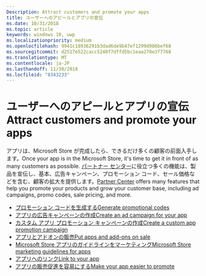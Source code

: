 ```yaml
---
Description: Attract customers and promote your apps
title: ユーザーへのアピールとアプリの宣伝
ms.date: 10/31/2018
ms.topic: article
keywords: windows 10, uwp
ms.localizationpriority: medium
ms.openlocfilehash: 9941c18936291b3dad6de9b47ef1299d986bef68
ms.sourcegitcommit: d2517e522cacc5240f7dffd5bc1eaa278e3f7768
ms.translationtype: MT
ms.contentlocale: ja-JP
ms.lasthandoff: 11/30/2018
ms.locfileid: "8343233"
---
```

# <a name="attract-customers-and-promote-your-apps"></a><span data-ttu-id="f5ac2-103">ユーザーへのアピールとアプリの宣伝</span><span class="sxs-lookup"><span data-stu-id="f5ac2-103">Attract customers and promote your apps</span></span>

<span data-ttu-id="f5ac2-104">アプリは、Microsoft Store が完成したら、できるだけ多くの顧客の前面入手します。</span><span class="sxs-lookup"><span data-stu-id="f5ac2-104">Once your app is in the Microsoft Store, it's time to get it in front of as many customers as possible.</span></span> <span data-ttu-id="f5ac2-105">[パートナー センター](https://partner.microsoft.com/dashboard)に役立つ多くの機能は、製品を宣伝し、基本、広告キャンペーン、プロモーション コード、セール価格などを含む、顧客の拡大を提供します。</span><span class="sxs-lookup"><span data-stu-id="f5ac2-105">[Partner Center](https://partner.microsoft.com/dashboard) offers many features that help you promote your products and grow your customer base, including ad campaigns, promo codes, sale pricing, and more.</span></span>

-   [<span data-ttu-id="f5ac2-106">プロモーション コードを生成する</span><span class="sxs-lookup"><span data-stu-id="f5ac2-106">Generate promotional codes</span></span>](generate-promotional-codes.md)
-   [<span data-ttu-id="f5ac2-107">アプリの広告キャンペーンの作成</span><span class="sxs-lookup"><span data-stu-id="f5ac2-107">Create an ad campaign for your app</span></span>](create-an-ad-campaign-for-your-app.md)
-   [<span data-ttu-id="f5ac2-108">カスタム アプリ プロモーション キャンペーンの作成</span><span class="sxs-lookup"><span data-stu-id="f5ac2-108">Create a custom app promotion campaign</span></span>](create-a-custom-app-promotion-campaign.md)
-   [<span data-ttu-id="f5ac2-109">アプリとアドオンの販売</span><span class="sxs-lookup"><span data-stu-id="f5ac2-109">Put apps and add-ons on sale</span></span>](put-apps-and-add-ons-on-sale.md)
-   [<span data-ttu-id="f5ac2-110">Microsoft Store アプリのガイドラインをマーケティング</span><span class="sxs-lookup"><span data-stu-id="f5ac2-110">Microsoft Store marketing guidelines for apps</span></span>](app-marketing-guidelines.md)
-   [<span data-ttu-id="f5ac2-111">アプリへのリンク</span><span class="sxs-lookup"><span data-stu-id="f5ac2-111">Link to your app</span></span>](link-to-your-app.md)
-   [<span data-ttu-id="f5ac2-112">アプリの販売促進を容易にする</span><span class="sxs-lookup"><span data-stu-id="f5ac2-112">Make your app easier to promote</span></span>](make-your-app-easier-to-promote.md)

 

 

